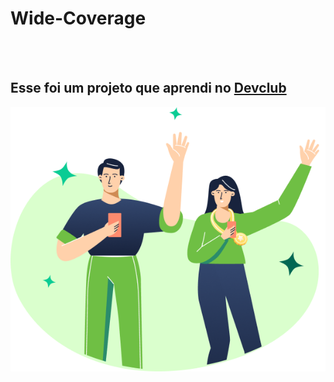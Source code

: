 <h1>Wide-Coverage</h1>
<br>
<br>
<h2>Esse foi um projeto que aprendi no <a href="https://rodolfomori.com/devclub">Devclub</a></h2>

<img src="https://github.com/danilo5164/Projeto-Wide-coverage/blob/master/desafio.png?raw=true"/>
